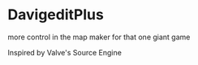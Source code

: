 # DavigeditPlus
 more control in the map maker for that one giant game

 Inspired by Valve's Source Engine
